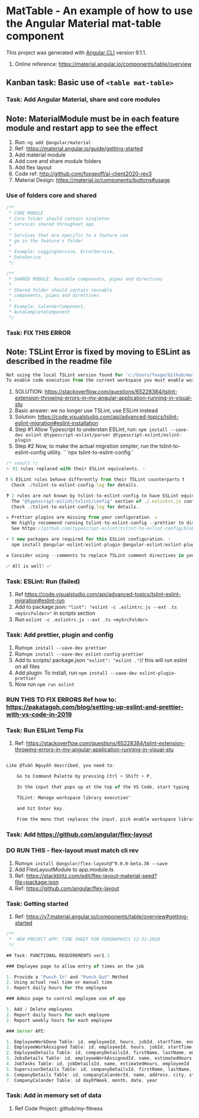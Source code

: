 # MatTable - An example of how to use the Angular Material mat-table component

This project was generated with [Angular CLI](https://github.com/angular/angular-cli) version 9.1.1.

1. Online reference: <https://material.angular.io/components/table/overview>

## Kanban task: Basic use of ```<table mat-table>```

### Task: Add Angular Material, share and core modules

## Note: **MaterialModule must be in each feature module and restart app to see the effect**

1. Run: ```ng add @angular/material```
2. Ref: <https://material.angular.io/guide/getting-started>
3. Add material module
4. Add core and share module folders
5. Add flex layout
6. Code ref: <http://github.com/foxgeoff/ai-client2020-rev3>
7. Material Design: <https://material.io/components/buttons#usage>

### Use of folders core and shared

```Javascript
/**
 * CORE MODULE
 * Core folder should contain singleton
 * services shared throughout app
 *
 * Services that are specific to a feature can
 * go in the feature's folder
 *
 * Example: LoggingService, ErrorService,
 * DataSerice
 */

/**
 * SHARED MODULE: Reusable components, pipes and directives
 *
 * Shared folder should contain reusable
 * components, pipes and directives
 *
 * Example: CalendarComponent,
 * AutoCompleteComponent
 */
```

### Task: FIX THIS ERROR

## Note: **TSLint Error is fixed by moving to ESLint as described in the readme file**

```Javascript
Not using the local TSLint version found for 'c:/Users/foxge/Github/mat-table/src/app/app.module.ts'
To enable code execution from the current workspace you must enable workspace library execution.
```

1. SOLUTION: <https://stackoverflow.com/questions/65228384/tslint-extension-throwing-errors-in-my-angular-application-running-in-visual-stu>
2. Basic answer: we no longer use TSLint, use ESLint instead
3. Solution: <https://code.visualstudio.com/api/advanced-topics/tslint-eslint-migration#eslint-installation>
4. Step #1 Allow Typescript to understan ESLint, run: ```npm install --save-dev eslint @typescript-eslint/parser @typescript-eslint/eslint-plugin```
5. Step #2 Now, to make the actual migration simpler, run the tslint-to-eslint-config utility. ```npx tslint-to-eslint-config``

```Typescript
/* result */
✨ 91 rules replaced with their ESLint equivalents. ✨

❗ 8 ESLint rules behave differently from their TSLint counterparts ❗
  Check ./tslint-to-eslint-config.log for details.

❓ 2 rules are not known by tslint-to-eslint-config to have ESLint equivalents. ❓
  The "@typescript-eslint/tslint/config" section of ./.eslintrc.js configures eslint-plugin-tslint to run them in TSLint within ESLint.
  Check ./tslint-to-eslint-config.log for details.

☠ Prettier plugins are missing from your configuration. ☠
  We highly recommend running tslint-to-eslint-config --prettier to disable formatting ESLint rules.
  See https://github.com/typescript-eslint/tslint-to-eslint-config/blob/master/docs/FAQs.md#should-i-use-prettier.

⚡ 9 new packages are required for this ESLint configuration. ⚡
  npm install @angular-eslint/eslint-plugin @angular-eslint/eslint-plugin-template @typescript-eslint/eslint-plugin @typescript-eslint/eslint-plugin-tslint @typescript-eslint/parser eslint eslint-plugin-import eslint-plugin-jsdoc eslint-plugin-prefer-arrow --save-dev

♻ Consider using --comments to replace TSLint comment directives in your source files. ♻

✅ All is well! ✅
```

### Task: ESLint: Run (failed)

1. Ref <https://code.visualstudio.com/api/advanced-topics/tslint-eslint-migration#eslint-run>
2. Add to package.json: ```"lint": "eslint -c .eslintrc.js --ext .ts <mySrcFolder>"``` in scripts section
3. Run ```eslint -c .eslintrc.js --ext .ts <mySrcFolder>```

### Task: Add prettier, plugin and config

1. Run```npm install --save-dev prettier```
2. Run```npm install --save-dev eslint-config-prettier```
3. Add to scripts/ package.json ```"eslint": "eslint ."```// this will run eslint on all files
4. Add plugin: To install, run ```npm install --save-dev eslint-plugin-prettier```
5. Now run ```npm run eslint```

### **RUN THIS TO FIX ERRORS** Ref how to: <https://pakatagoh.com/blog/setting-up-eslint-and-prettier-with-vs-code-in-2019>

### Task: **Run ESLint Temp Fix**

1. Ref: <https://stackoverflow.com/questions/65228384/tslint-extension-throwing-errors-in-my-angular-application-running-in-visual-stu>

```typescript

Like @Tuấn Nguyễn described, you need to:

    Go to Command Palette by pressing Ctrl + Shift + P,

    In the input that pops up at the top of the VS Code, start typing

    TSLint: Manage workspace library execution"

    and hit Enter key.

    From the menu that replaces the input, pick enable workspace library execution and again press Enter key.

```

### Task: Add <https://github.com/angular/flex-layout>

### **DO RUN THIS - flex-layout must match cli rev**

1. Run```npm install @angular/flex-layout@^9.0.0-beta.30 --save```
2. Add FlexLayoutModule to app.module.ts
3. Ref: <https://stackblitz.com/edit/flex-layout-material-seed?file=package.json>
4. Ref: <https://github.com/angular/flex-layout>

### Task: Getting started

1. Ref: <https://v7.material.angular.io/components/table/overview#getting-started>

```Javascript
/**
 *  NEW PROJECT APP: TIME SHEET FOR FOXGRAPHICS 12-31-2020
 */

## Task: FUNCTIONAL REQUIREMENTS ver1.1

### Employee page to allow entry of times on the job

1. Provide a "Punch In" and "Punch Out" Method
2. Using actual real time or manual time
3. Report daily hours for the employee

### Admin page to control employee use of app

1. Add / Delete employees
2. Report daily hours for each employee
2. Report weekly hours for each employee

### Server API:

1. EmployeeWorkDone Table: id, employeeId, hours, jobId, startTime, endTime  
2. EmployeeWorkAssigned Table: id, employeeId, hours, jobId, startTime, endTime
2. EmployeeDetails Table: id, companyDetailsId, firstName, lastName, email, phone, isActiveAtCompany
3. JobsDetails Table: id, employeeWorkAssignedId, name, estimatedHours, workedHours, 
4. JobTasks Table: id, jobDetailsId, name, estimatedHours, employeeId
5. SupervisorDetails Table: id, companyDetailsId, firstName, lastName, email, phone
6. CompanyDetails Table: id, companyCalanderId, name, address, city, state, zipcode
7. CompanyCalander Table: id dayOfWeek, month, date, year
```

### Task: Add in memory set of data

1. Ref Code Project: github/my-fitness
